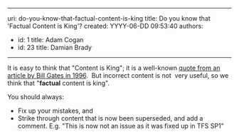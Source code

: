 

---
uri: do-you-know-that-factual-content-is-king
title: Do you know that 'Factual Content is King'?
created: YYYY-06-DD 09:53:40
authors:
  - id: 1
    title: Adam Cogan
  - id: 23
    title: Damian Brady
---




<span class='intro'> <p>It is easy to think that 
  &quot;Content is King&quot;; it is a well-known 
      <a href="http&#58;//www.craigbailey.net/content-is-king-by-bill-gates/">quote from an article by Bill Gates in 1996</a>. &#160;But 
  incorrect content is not &#160;very useful, so we think that &quot;<strong>factual</strong> content is king&quot;.</p> </span>

<p>You should always&#58;</p><ul><li>Fix up your mistakes, and</li>
<li>Strike through content that is now been superseded, and add a comment. E.g. &quot;This is now not an issue as it was fixed up in TFS SP1&quot;
</li></ul>


